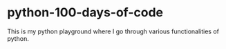 # python-100-days-of-code
This is my python playground where I go through various functionalities of python.